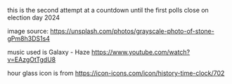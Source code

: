 this is the second attempt at a countdown until the first polls close on election day 2024

image source: https://unsplash.com/photos/grayscale-photo-of-stone-gPm8h3DS1s4

music used is Galaxy - Haze https://www.youtube.com/watch?v=EAzgOtTgdU8

hour glass icon is from https://icon-icons.com/icon/history-time-clock/702
